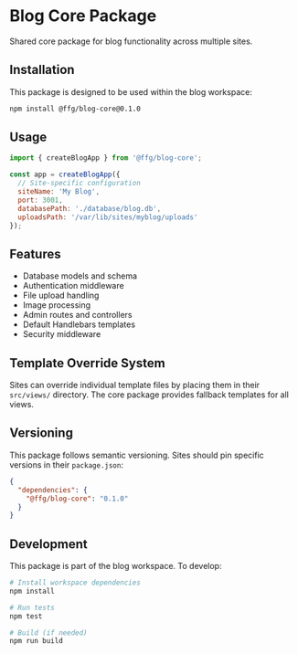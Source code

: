 # Blog Core Package

Shared core package for blog functionality across multiple sites.

## Installation

This package is designed to be used within the blog workspace:

```bash
npm install @ffg/blog-core@0.1.0
```

## Usage

```javascript
import { createBlogApp } from '@ffg/blog-core';

const app = createBlogApp({
  // Site-specific configuration
  siteName: 'My Blog',
  port: 3001,
  databasePath: './database/blog.db',
  uploadsPath: '/var/lib/sites/myblog/uploads'
});
```

## Features

- Database models and schema
- Authentication middleware
- File upload handling
- Image processing
- Admin routes and controllers
- Default Handlebars templates
- Security middleware

## Template Override System

Sites can override individual template files by placing them in their `src/views/` directory. The core package provides fallback templates for all views.

## Versioning

This package follows semantic versioning. Sites should pin specific versions in their `package.json`:

```json
{
  "dependencies": {
    "@ffg/blog-core": "0.1.0"
  }
}
```

## Development

This package is part of the blog workspace. To develop:

```bash
# Install workspace dependencies
npm install

# Run tests
npm test

# Build (if needed)
npm run build
```

